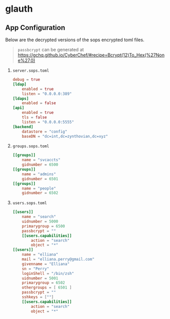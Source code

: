 # glauth

## App Configuration

Below are the decrypted versions of the sops encrypted toml files.

> `passbcrypt` can be generated at https://gchq.github.io/CyberChef/#recipe=Bcrypt(12)To_Hex(%27None%27,0)


1. `server.sops.toml`
    ```toml
    debug = true
    [ldap]
        enabled = true
        listen = "0.0.0.0:389"
    [ldaps]
        enabled = false
    [api]
        enabled = true
        tls = false
        listen = "0.0.0.0:5555"
    [backend]
        datastore = "config"
        baseDN = "dc=int,dc=zynthovian,dc=xyz"
    ```

2. `groups.sops.toml`
    ```toml
    [[groups]]
        name = "svcaccts"
        gidnumber = 6500
    [[groups]]
        name = "admins"
        gidnumber = 6501
    [[groups]]
        name = "people"
        gidnumber = 6502
    ```

3. `users.sops.toml`
    ```toml
    [[users]]
        name = "search"
        uidnumber = 5000
        primarygroup = 6500
        passbcrypt = ""
        [[users.capabilities]]
            action = "search"
            object = "*"
    [[users]]
        name = "elliana"
        mail = "elliana.perry@gmail.com"
        givenname = "Elliana"
        sn = "Perry"
        loginShell = "/bin/zsh"
        uidnumber = 5001
        primarygroup = 6502
        othergroups = [ 6501 ]
        passbcrypt = ""
        sshkeys = [""]
        [[users.capabilities]]
            action = "search"
            object = "*"
    ```
